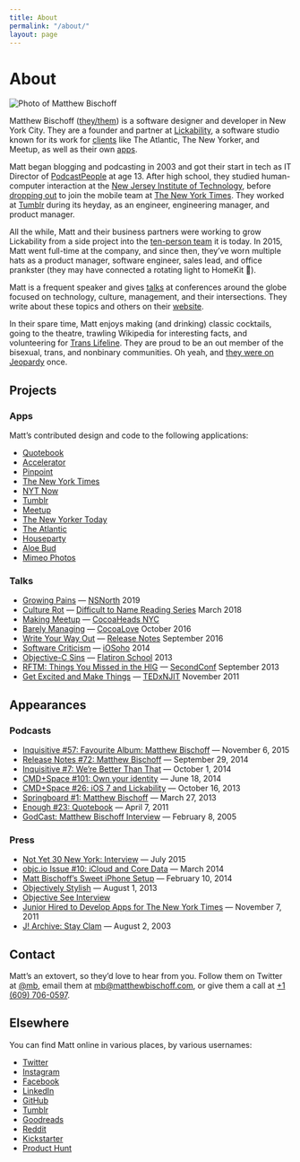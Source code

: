 ```yaml
---
title: About
permalink: "/about/"
layout: page
---
```


# About

![Photo of Matthew Bischoff](/uploads/matthew-profile-43.jpeg)

Matthew Bischoff ([they/them](https://pronoun.is/they)) is a software designer and developer in New York City. They are a founder and partner at [Lickability](https://lickability.com), a software studio known for its work for [clients](https://lickability.com/clients) like The Atlantic, The New Yorker, and Meetup, as well as their own [apps](https://lickability.com/products).

Matt began blogging and podcasting in 2003 and got their start in tech as IT Director of [PodcastPeople](https://www.podcastpeople.com/) at age 13. After high school, they studied human-computer interaction at the [New Jersey Institute of Technology](https://www.njit.edu/), before [dropping out](https://matthewbischoff.com/don-t-go-to-college/) to join the mobile team at [The New York Times](https://www.nytimes.com/). They worked at [Tumblr](https://www.tumblr.com/) during its heyday, as an engineer, engineering manager, and product manager.

All the while, Matt and their business partners were working to grow Lickability from a side project into the [ten-person team](https://lickability.com/about) it is today. In 2015, Matt went full-time at the company, and since then, they’ve worn multiple hats as a product manager, software engineer, sales lead, and office prankster (they may have connected a rotating light to HomeKit 🚨).

Matt is a frequent speaker and gives [talks](https://matthewbischoff.com/category/talks/) at conferences around the globe focused on technology, culture, management, and their intersections. They write about these topics and others on their [website](https://matthewbischoff.com).

In their spare time, Matt enjoys making (and drinking) classic cocktails, going to the theatre, trawling Wikipedia for interesting facts, and volunteering for [Trans Lifeline](https://www.translifeline.org/). They are proud to be an out member of the bisexual, trans, and nonbinary communities. Oh yeah, and [they were on Jeopardy](https://www.j-archive.com/showgame.php?game_id=3342) once.

## Projects

### Apps

Matt’s contributed design and code to the following applications:

* [Quotebook](http://quotebookapp.com)
* [Accelerator](http://acceleratorapp.com)
* [Pinpoint](https://lickability.com/pinpoint)
* [The New York Times](https://apps.apple.com/us/app/the-new-york-times/id284862083)
* [NYT Now](https://www.niemanlab.org/2014/04/nyt-now-out-today-mixes-lots-of-good-mobile-centric-ideas-with-moments-of-caution/)
* [Tumblr](https://apps.apple.com/us/app/tumblr/id305343404)
* [Meetup](https://www.meetup.com/apps/)
* [The New Yorker Today](https://www.newyorker.com/today)
* [The Atlantic](https://apps.apple.com/us/app/the-atlantic-magazine/id397599894)
* [Houseparty](https://houseparty.com)
* [Aloe Bud](https://aloebud.com/)
* [Mimeo Photos](https://mimeophotos.com)

### Talks

* [Growing Pains](https://matthewbischoff.com/nsnorth/) — [NSNorth](https://nsnorth.ca) 2019
* [Culture Rot](https://matthewbischoff.com/culture-rot/) — [Difficult to Name Reading Series](http://www.ryansartor.com) March 2018
* [Making Meetup](https://speakerdeck.com/matthewbischoff/making-meetup-6-dot-0) — [CocoaHeads NYC](http://www.cocoaheadsnyc.org)
* [Barely Managing](https://matthewbischoff.com/barely-managing/) — [CocoaLove](https://cocoalove.org) October 2016
* [Write Your Way Out](https://matthewbischoff.com/write-your-way-out/) — [Release Notes](https://2016.releasenotes.tv) September 2016
* [Software Criticism](https://speakerdeck.com/matthewbischoff/software-criticism) — [iOSoho](http://www.meetup.com/iOSoho/events/145810582/) 2014
* [Objective-C Sins](https://speakerdeck.com/matthewbischoff/objective-c-sins) — [Flatiron School](http://flatironschool.com) 2013
* [RFTM: Things You Missed in the HIG](https://matthewbischoff.com/rtfm/) — [SecondConf](http://secondconf.com) September 2013
* [Get Excited and Make Things](https://speakerdeck.com/matthewbischoff/get-excited-and-make-things) —  [TEDxNJIT](https://www.youtube.com/watch?v=R1afhypdiBQ) November 2011

## Appearances

### Podcasts

* [Inquisitive #57: Favourite Album: Matthew Bischoff](https://www.relay.fm/inquisitive/57) — November 6, 2015
* [Release Notes #72: Matthew Bischoff](http://releasenotes.tv/72-matthew-bischoff/) — September 29, 2014
* [Inquisitive #7: We’re Better Than That](http://www.relay.fm/inquisitive/7) — October 1, 2014
* [CMD+Space #101: Own your identity](http://5by5.tv/cmdspace/101) — June 18, 2014
* [CMD+Space #26: iOS 7 and Lickability](http://5by5.tv/cmdspace/66) — October 16, 2013
* [Springboard #1: Matthew Bischoff](http://springboardshow.com/episodes/1) — March 27, 2013
* [Enough #23: Quotebook](http://minimalmac.com/enough/#ep23) — April 7, 2011
* [GodCast: Matthew Bischoff Interview](http://www.godcast.org/categories/behindTheScenes/2005/02/08.html#a349) —  February 8, 2005

### Press

* [Not Yet 30 New York: Interview](http://ny30ny.com/matthew-bischoff/) — July 2015
* [objc.io Issue #10: iCloud and Core Data](http://www.objc.io/issue-10/icloud-core-data.html) — March 2014
* [Matt Bischoff’s Sweet iPhone Setup](http://thesweetsetup.com/matt-bischoffs-sweet-iphone-setup/) — February 10, 2014
* [Objectively Stylish](http://open.blogs.nytimes.com/2013/08/01/objectively-stylish/) — August 1, 2013
* [Objective See Interview](http://www.objectivesee.com/matthew.bischoff.html)
* [Junior Hired to Develop Apps for The New York Times](http://www.njit.edu/features/sceneandheard/matt-bischoff.php) — November 7, 2011
* [J! Archive: Stay Clam](http://j-archive.com/help.php#stayclam) — August 2, 2003

## Contact

Matt’s an extovert, so they’d love to hear from you. Follow them on Twitter at [@mb](https://twitter.com/mb), email them at [mb@matthewbischoff.com](mailto:mb@matthewbischoff.com), or give them a call at <a href="tel:+16097060597">+1 (609) 706-0597</a>.

## Elsewhere

You can find Matt online in various places, by various usernames:

* [Twitter](https://twitter.com/mb)
* [Instagram](https://instagram/mattb)
* [Facebook](https://facebook.com/matthewbischoff)
* [LinkedIn](https://www.linkedin.com/in/matthewbischoff/)
* [GitHub](https://github.com/mattbischoff)
* [Tumblr](http://mttb.me)
* [Goodreads](https://goodreads.com/matthewbischoff)
* [Reddit](http://www.reddit.com/user/matthewbischoff/)
* [Kickstarter](https://www.kickstarter.com/profile/matthewbischoff)
* [Product Hunt](https://www.producthunt.com/@mb)
